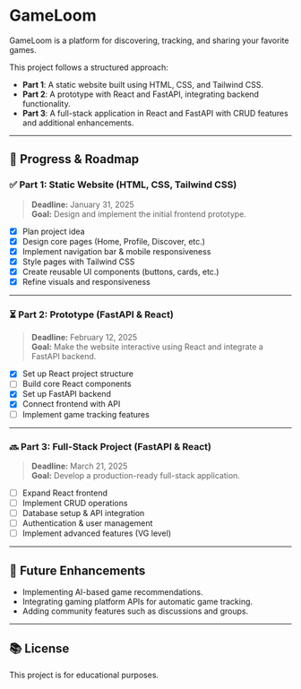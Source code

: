 # GameLoom

GameLoom is a platform for discovering, tracking, and sharing your favorite games. 

This project follows a structured approach:

- **Part 1**: A static website built using HTML, CSS, and Tailwind CSS.
- **Part 2**: A prototype with React and FastAPI, integrating backend functionality.
- **Part 3**: A full-stack application in React and FastAPI with CRUD features and additional enhancements.

---

## 🚀 Progress & Roadmap

### ✅ Part 1: Static Website (HTML, CSS, Tailwind CSS)
> **Deadline:** January 31, 2025  
> **Goal:** Design and implement the initial frontend prototype.

- [x] Plan project idea  
- [x] Design core pages (Home, Profile, Discover, etc.)  
- [x] Implement navigation bar & mobile responsiveness  
- [x] Style pages with Tailwind CSS  
- [x] Create reusable UI components (buttons, cards, etc.)  
- [x] Refine visuals and responsiveness

---

### ⏳ Part 2: Prototype (FastAPI & React)
> **Deadline:** February 12, 2025  
> **Goal:** Make the website interactive using React and integrate a FastAPI backend.

- [x] Set up React project structure  
- [ ] Build core React components  
- [x] Set up FastAPI backend  
- [x] Connect frontend with API  
- [ ] Implement game tracking features  

---

### 🔜 Part 3: Full-Stack Project (FastAPI & React)
> **Deadline:** March 21, 2025  
> **Goal:** Develop a production-ready full-stack application.

- [ ] Expand React frontend  
- [ ] Implement CRUD operations  
- [ ] Database setup & API integration  
- [ ] Authentication & user management 
- [ ] Implement advanced features (VG level)

---

## 🌟 Future Enhancements
- Implementing AI-based game recommendations.
- Integrating gaming platform APIs for automatic game tracking.
- Adding community features such as discussions and groups.

---

## 📚 License
This project is for educational purposes.
